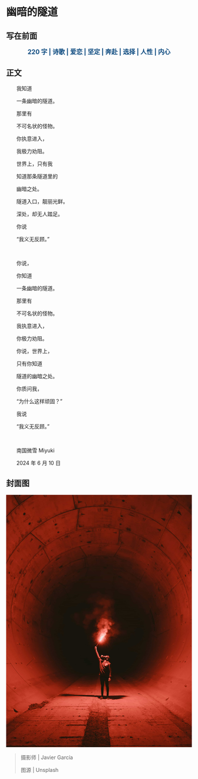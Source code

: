 # 幽暗的隧道

## 写在前面

<p style="color:#0f4c81; text-align:center; font-weight:bold; font-size:larger;">220 字 | 诗歌 | 爱恋 | 坚定 | 奔赴 | 选择 | 人性 | 内心</p>

## 正文

　　我知道

　　一条幽暗的隧道。

　　那里有

　　不可名状的怪物。

　　你执意进入，

　　我极力劝阻。

　　世界上，只有我

　　知道那条隧道里的

　　幽暗之处。

　　隧道入口，靓丽光鲜。

　　深处，却无人踏足。

　　你说

　　“我义无反顾。”

<br />

　　你说，

　　你知道

　　一条幽暗的隧道。

　　那里有

　　不可名状的怪物。

　　我执意进入，

　　你极力劝阻。

　　你说，世界上，

　　只有你知道

　　隧道的幽暗之处。

　　你质问我，

　　“为什么这样顽固？”

　　我说

　　“我义无反顾。”

<br />

　　南国微雪 Miyuki

　　2024 年 6 月 10 日

## 封面图

![](https://raw.githubusercontent.com/TinySnow/GithubImageHosting/main/blog/articles/poems/javier-garcia-J3sivicMj8Y-unsplash.jpg)

> 摄影师 | Javier  García
>
> 图源 | Unsplash